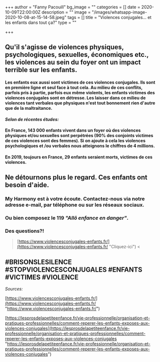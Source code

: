 +++
author = "Fanny Pacouill"
bg_image = ""
categories = []
date = 2020-10-09T22:00:00Z
description = ""
image = "/images/whatsapp-image-2020-10-08-at-15-14-58.jpeg"
tags = []
title = "Violences conjugales... et les enfants dans tout ça?"
type = ""

+++
## Qu'il s'agisse de violences physiques, psychologiques, sexuelles, économiques etc., les violences au sein du foyer ont un impact terrible sur les enfants.

#### Les enfants eux aussi sont victimes de ces violences conjugales. Ils sont en première ligne et seul face à tout cela. Au milieu de ces conflits, parfois pris à partie, parfois eux même violents, les enfants victimes des violences conjugales sont en détresse. Les laisser dans ce milieu de violences tant verbales que physiques n'est tout bonnement rien d'autre que de la maltraitance.

#### _Selon de récentes études:_

#### En France, **143 000** enfants vivent dans un foyer où des violences physiques et/ou sexuelles sont perpétrées (90% des conjoints victimes de ces violences sont des femmes). Si on ajoute à cela les violences psychologiques et /ou verbales nous atteignons le chiffres de **4 millions.**

#### En 2019, toujours en France, **29 enfants seraient morts**, victimes de ces violences.

## Ne détournons plus le regard. Ces enfants ont besoin d'aide.

### My Harmony est à votre écoute. Contactez-nous via notre adresse e-mail, par téléphone ou sur les réseaux sociaux.

### Ou bien composez le **119 _"Allô enfance en danger"_**.

### Des questions?!

> [https://www.violencesconjugales-enfants.fr/](https://www.violencesconjugales-enfants.fr/ "Cliquez-ici") <

## #BRISONSLESILENCE #STOPVIOLENCESCONJUGALES #ENFANTS #VICTIMES #VIOLENCE

_Sources:_

[https://www.violencesconjugales-enfants.fr/](https://www.violencesconjugales-enfants.fr/ "https://www.violencesconjugales-enfants.fr/")

[https://lesprosdelapetiteenfance.fr/vie-professionnelle/organisation-et-pratiques-professionnelles/comment-reperer-les-enfants-exposes-aux-violences-conjugales](https://lesprosdelapetiteenfance.fr/vie-professionnelle/organisation-et-pratiques-professionnelles/comment-reperer-les-enfants-exposes-aux-violences-conjugales "https://lesprosdelapetiteenfance.fr/vie-professionnelle/organisation-et-pratiques-professionnelles/comment-reperer-les-enfants-exposes-aux-violences-conjugales")